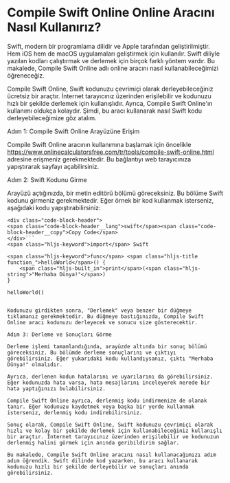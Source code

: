 Compile Swift Online Online Aracını Nasıl Kullanırız?
=====================================================

Swift, modern bir programlama dilidir ve Apple tarafından geliştirilmiştir. Hem iOS hem de macOS uygulamaları geliştirmek için kullanılır. Swift diliyle yazılan kodları çalıştırmak ve derlemek için birçok farklı yöntem vardır. Bu makalede, Compile Swift Online adlı online aracını nasıl kullanabileceğimizi öğreneceğiz.

Compile Swift Online, Swift kodunuzu çevrimiçi olarak derleyebileceğiniz ücretsiz bir araçtır. İnternet tarayıcınız üzerinden erişilebilir ve kodunuzu hızlı bir şekilde derlemek için kullanışlıdır. Ayrıca, Compile Swift Online'ın kullanımı oldukça kolaydır. Şimdi, bu aracı kullanarak nasıl Swift kodu derleyebileceğimize göz atalım.

Adım 1: Compile Swift Online Arayüzüne Erişim

Compile Swift Online aracının kullanımına başlamak için öncelikle <https://www.onlinecalculatorsfree.com/tr/tools/compile-swift-online.html> adresine erişmeniz gerekmektedir. Bu bağlantıyı web tarayıcınıza yapıştırarak sayfayı açabilirsiniz.

Adım 2: Swift Kodunu Girme

Arayüzü açtığınızda, bir metin editörü bölümü göreceksiniz. Bu bölüme Swift kodunu girmeniz gerekmektedir. Eğer örnek bir kod kullanmak isterseniz, aşağıdaki kodu yapıştırabilirsiniz:

```
<div class="code-block-header">
<span class="code-block-header__lang">swift</span><span class="code-block-header__copy">Copy Code</span>
</div>```
<span class="hljs-keyword">import</span> Swift

<span class="hljs-keyword">func</span> <span class="hljs-title function_">helloWorld</span>() {
    <span class="hljs-built_in">print</span>(<span class="hljs-string">"Merhaba Dünya!"</span>)
}

helloWorld()

```
```

Kodunuzu girdikten sonra, "Derlemek" veya benzer bir düğmeye tıklamanız gerekmektedir. Bu düğmeye bastığınızda, Compile Swift Online aracı kodunuzu derleyecek ve sonucu size gösterecektir.

Adım 3: Derleme ve Sonuçları Görme

Derleme işlemi tamamlandığında, arayüzde altında bir sonuç bölümü göreceksiniz. Bu bölümde derleme sonuçlarını ve çıktıyı görebilirsiniz. Eğer yukarıdaki kodu kullandıysanız, çıktı "Merhaba Dünya!" olmalıdır.

Ayrıca, derlenen kodun hatalarını ve uyarılarını da görebilirsiniz. Eğer kodunuzda hata varsa, hata mesajlarını inceleyerek nerede bir hata yaptığınızı bulabilirsiniz.

Compile Swift Online ayrıca, derlenmiş kodu indirmenize de olanak tanır. Eğer kodunuzu kaydetmek veya başka bir yerde kullanmak isterseniz, derlenmiş kodu indirebilirsiniz.

Sonuç olarak, Compile Swift Online, Swift kodunuzu çevrimiçi olarak hızlı ve kolay bir şekilde derlemek için kullanabileceğiniz kullanışlı bir araçtır. İnternet tarayıcınız üzerinden erişilebilir ve kodunuzun derlenmiş halini görmek için anında geribildirim sağlar.

Bu makalede, Compile Swift Online aracını nasıl kullanacağımızı adım adım öğrendik. Swift dilinde kod yazarken, bu aracı kullanarak kodunuzu hızlı bir şekilde derleyebilir ve sonuçları anında görebilirsiniz.